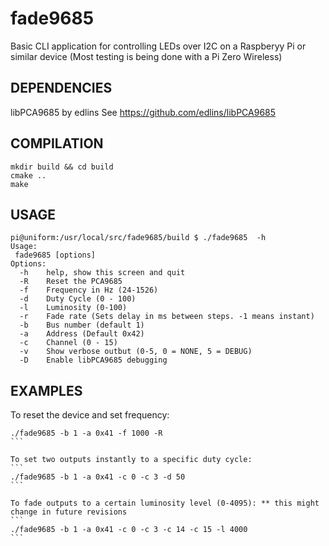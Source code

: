 # fade9685 

Basic CLI application for controlling LEDs over I2C on a Raspberyy Pi or similar device
(Most testing is being done with a Pi Zero Wireless)


## DEPENDENCIES

libPCA9685 by edlins
See https://github.com/edlins/libPCA9685

## COMPILATION
	mkdir build && cd build
	cmake ..
	make

## USAGE
	pi@uniform:/usr/local/src/fade9685/build $ ./fade9685  -h
	Usage:
	 fade9685 [options]
	Options:
	  -h    help, show this screen and quit
	  -R    Reset the PCA9685
	  -f    Frequency in Hz (24-1526)
	  -d    Duty Cycle (0 - 100)
	  -l    Luminosity (0-100)
	  -r    Fade rate (Sets delay in ms between steps. -1 means instant)
	  -b    Bus number (default 1)
	  -a    Address (Default 0x42)
	  -c    Channel (0 - 15)
	  -v    Show verbose outbut (0-5, 0 = NONE, 5 = DEBUG)
	  -D    Enable libPCA9685 debugging

## EXAMPLES
To reset the device and set frequency:
````
./fade9685 -b 1 -a 0x41 -f 1000 -R
```

To set two outputs instantly to a specific duty cycle:
```
./fade9685 -b 1 -a 0x41 -c 0 -c 3 -d 50
```

To fade outputs to a certain luminosity level (0-4095): ** this might change in future revisions
```
./fade9685 -b 1 -a 0x41 -c 0 -c 3 -c 14 -c 15 -l 4000
```
